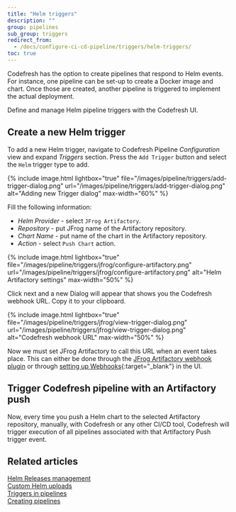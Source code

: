 ```yaml
---
title: "Helm triggers"
description: ""
group: pipelines
sub_group: triggers
redirect_from:
  - /docs/configure-ci-cd-pipeline/triggers/helm-triggers/
toc: true
---
```


Codefresh has the option to create pipelines that respond to Helm events. For instance, one pipeline can be set-up to create a Docker image and chart. Once those are created, another pipeline is triggered to implement the actual deployment.  

Define and manage Helm pipeline triggers with the Codefresh UI.

## Create a new Helm trigger

To add a new Helm trigger, navigate to Codefresh Pipeline *Configuration* view and expand *Triggers* section. Press the `Add Trigger` button and select the `Helm` trigger type to add.

{% include image.html
lightbox="true"
file="/images/pipeline/triggers/add-trigger-dialog.png"
url="/images/pipeline/triggers/add-trigger-dialog.png"
alt="Adding new Trigger dialog"
max-width="60%"
%}

Fill the following information:
* *Helm Provider* - select `JFrog Artifactory`.
* *Repository* - put JFrog name of the Artifactory repository.
* *Chart Name* - put name of the chart in the Artifactory repository.
* *Action* - select `Push Chart` action.

{% include image.html
lightbox="true"
file="/images/pipeline/triggers/jfrog/configure-artifactory.png"
url="/images/pipeline/triggers/jfrog/configure-artifactory.png"
alt="Helm Artifactory settings"
max-width="50%"
%}

Click next and a new Dialog will appear that shows you the Codefresh webhook URL. Copy it to your clipboard. 


{% include image.html
lightbox="true"
file="/images/pipeline/triggers/jfrog/view-trigger-dialog.png"
url="/images/pipeline/triggers/jfrog/view-trigger-dialog.png"
alt="Codefresh webhook URL"
max-width="50%"
%}

Now we must set JFrog Artifactory to call this URL when an event takes place. This can either be done through the [JFrog Artifactory webhook plugin]({{site.baseurl}}/docs/pipelines/triggers/jfrog-triggers/) or through [setting up Webhooks](https://www.jfrog.com/confluence/display/JFROG/Webhooks){:target="\_blank"} in the UI.

## Trigger Codefresh pipeline with an Artifactory push

Now, every time you push a Helm chart to the selected Artifactory repository, manually, with Codefresh or any other CI/CD tool, Codefresh will trigger execution of all pipelines associated with that Artifactory Push trigger event.


## Related articles
[Helm Releases management]({{site.baseurl}}/docs/deployments/helm/helm-releases-management/)  
[Custom Helm uploads]({{site.baseurl}}/docs/deployments/helm/custom-helm-uploads/)  
[Triggers in pipelines]({{site.baseurl}}/docs/pipelines/triggers)  
[Creating pipelines]({{site.baseurl}}/docs/pipelines/pipelines/)  
